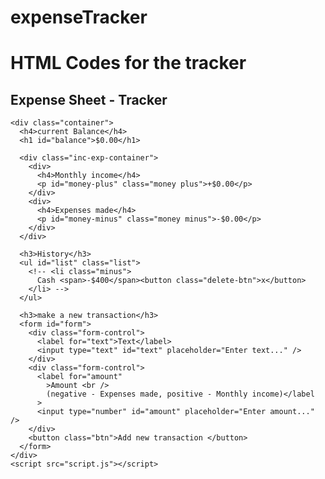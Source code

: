 # expenseTracker
# HTML Codes for the tracker
<!DOCTYPE html>
<html lang="en">
  <head>
    <meta charset="UTF-8" />
    <meta name="viewport" content="width=device-width, initial-scale=1.0" />
    <meta http-equiv="X-UA-Compatible" content="ie=edge" />
    <link rel="stylesheet" href="style.css" />
    <title>Expense Sheet - Tracker</title>
  </head>
  <body>
    <h2> Expense Sheet - Tracker </h2>

    <div class="container">
      <h4>current Balance</h4>
      <h1 id="balance">$0.00</h1>

      <div class="inc-exp-container">
        <div>
          <h4>Monthly income</h4>
          <p id="money-plus" class="money plus">+$0.00</p>
        </div>
        <div>
          <h4>Expenses made</h4>
          <p id="money-minus" class="money minus">-$0.00</p>
        </div>
      </div>

      <h3>History</h3>
      <ul id="list" class="list">
        <!-- <li class="minus">
          Cash <span>-$400</span><button class="delete-btn">x</button>
        </li> -->
      </ul>

      <h3>make a new transaction</h3>
      <form id="form">
        <div class="form-control">
          <label for="text">Text</label>
          <input type="text" id="text" placeholder="Enter text..." />
        </div>
        <div class="form-control">
          <label for="amount"
            >Amount <br />
            (negative - Expenses made, positive - Monthly income)</label
          >
          <input type="number" id="amount" placeholder="Enter amount..." />
        </div>
        <button class="btn">Add new transaction </button>
      </form>
    </div>
    <script src="script.js"></script>
  </body>
</html>
